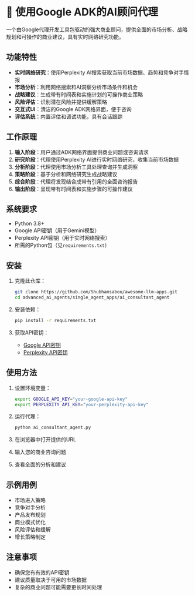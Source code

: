 # 🤝 使用Google ADK的AI顾问代理


一个由Google代理开发工具包驱动的强大商业顾问，提供全面的市场分析、战略规划和可操作的商业建议，具有实时网络研究功能。


## 功能特性

- **实时网络研究**：使用Perplexity AI搜索获取当前市场数据、趋势和竞争对手情报
- **市场分析**：利用网络搜索和AI洞察分析市场条件和机会
- **战略建议**：生成带有时间表和实施计划的可操作商业策略
- **风险评估**：识别潜在风险并提供缓解策略
- **交互式UI**：清洁的Google ADK网络界面，便于咨询
- **评估系统**：内置评估和调试功能，具有会话跟踪

## 工作原理

1. **输入阶段**：用户通过ADK网络界面提供商业问题或咨询请求
2. **研究阶段**：代理使用Perplexity AI进行实时网络研究，收集当前市场数据
3. **分析阶段**：代理使用市场分析工具处理查询并生成洞察
4. **策略阶段**：基于分析和网络研究生成战略建议
5. **综合阶段**：代理将发现结合成带有引用的全面咨询报告
6. **输出阶段**：呈现带有时间表和实施步骤的可操作建议

## 系统要求

- Python 3.8+
- Google API密钥（用于Gemini模型）
- Perplexity API密钥（用于实时网络搜索）
- 所需的Python包（见`requirements.txt`）

## 安装

1. 克隆此仓库：
   ```bash
   git clone https://github.com/Shubhamsaboo/awesome-llm-apps.git
   cd advanced_ai_agents/single_agent_apps/ai_consultant_agent
   ```

2. 安装依赖：
   ```bash
   pip install -r requirements.txt
   ```

3. 获取API密钥：
   - [Google API密钥](https://aistudio.google.com/apikey)
   - [Perplexity API密钥](https://www.perplexity.ai/)

## 使用方法

1. 设置环境变量：
   ```bash
   export GOOGLE_API_KEY="your-google-api-key"
   export PERPLEXITY_API_KEY="your-perplexity-api-key"
   ```

2. 运行代理：
   ```bash
   python ai_consultant_agent.py
   ```

3. 在浏览器中打开提供的URL

4. 输入您的商业咨询问题

5. 查看全面的分析和建议

## 示例用例

- 市场进入策略
- 竞争对手分析
- 产品发布规划
- 商业模式优化
- 风险评估和缓解
- 增长策略制定

## 注意事项

- 确保您有有效的API密钥
- 建议质量取决于可用的市场数据
- 复杂的商业问题可能需要更长时间处理
